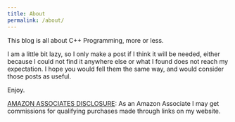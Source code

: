 ```yaml
---
title: About
permalink: /about/
---
```


This blog is all about C++ Programming, more or less.

I am a little bit lazy, so I only make a post if I think it will be needed, either because I could not find it anywhere else or what I found does not reach my expectation. I hope you would fell them the same way, and would consider those posts as useful.

Enjoy.

[AMAZON ASSOCIATES DISCLOSURE](disclosures): As an Amazon Associate I may get commissions for qualifying purchases made through links on my website. <!-- JEKYLL_RELATIVE_URL_CHECK_SKIP_LINE -->

